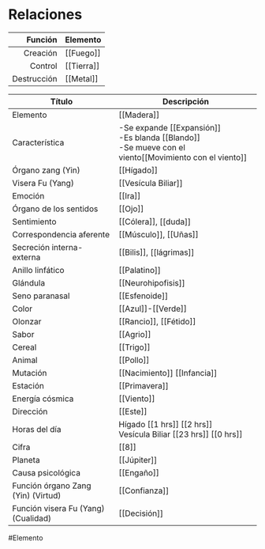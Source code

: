 # Relaciones
|     Función | Elemento   |
| -----------:| ---------- |
|    Creación | [[Fuego]]  |
|     Control | [[Tierra]] |
| Destrucción | [[Metal]]  |


| Título                              | Descripción                                                                                               |
| ----------------------------------- | --------------------------------------------------------------------------------------------------------- |
| Elemento                            | [[Madera]]                                                                                                |
| Característica                      | -Se expande [[Expansión]]<br>-Es blanda [[Blando]]<br>-Se mueve con el viento[[Movimiento con el viento]] |
| Órgano zang (Yin)                   | [[Hígado]]                                                                                                |
| Visera Fu (Yang)                    | [[Vesícula Biliar]]                                                                                       |
| Emoción                             | [[Ira]]                                                                                                   |
| Órgano de los sentidos              | [[Ojo]]                                                                                                   |
| Sentimiento                         | [[Cólera]], [[duda]]                                                                                      |
| Correspondencia aferente            | [[Músculo]], [[Uñas]]                                                                                     |
| Secreción interna-externa           | [[Bilis]], [[lágrimas]]                                                                                   |
| Anillo linfático                    | [[Palatino]]                                                                                              |
| Glándula                            | [[Neurohipofisis]]                                                                                        |
| Seno paranasal                      | [[Esfenoide]]                                                                                             |
| Color                               | [[Azul]]-[[Verde]]                                                                                        |
| Olonzar                             | [[Rancio]], [[Fétido]]                                                                                    |
| Sabor                               | [[Agrio]]                                                                                                 |
| Cereal                              | [[Trigo]]                                                                                                 |
| Animal                              | [[Pollo]]                                                                                                 |
| Mutación                            | [[Nacimiento]] [[Infancia]]                                                                               |
| Estación                            | [[Primavera]]                                                                                             |
| Energía cósmica                     | [[Viento]]                                                                                                |
| Dirección                           | [[Este]]                                                                                                  |
| Horas del día                       | Hígado [[1 hrs]] [[2 hrs]]  <br> Vesícula Biliar [[23 hrs]] [[0 hrs]]                                     |
| Cifra                               | [[8]]                                                                                                     |
| Planeta                             | [[Júpiter]]                                                                                               |
| Causa psicológica                   | [[Engaño]]                                                                                                |
| Función órgano Zang (Yin) (Virtud)  | [[Confianza]]                                                                                             |
| Función visera Fu (Yang) (Cualidad) | [[Decisión]]                                                                                              |

#Elemento 